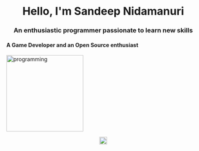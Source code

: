 <h1 align="center">Hello, I'm Sandeep Nidamanuri</h1>
<h3 align="center">An enthusiastic programmer passionate to learn new skills</h3>
<h4 align="left">A Game Developer and an Open Source enthusiast</h4>
<img src="https://user-images.githubusercontent.com/45101690/88816121-b13e9b00-d1d9-11ea-9679-13ffb74841ec.png" alt="programming" width="200" height="200"/></b> 

<p align="center"
<a href="https://www.linkedin.com/in/sandeep-nidamanuri-4460a522b" target="blank"><img align="center" src="https://user-images.githubusercontent.com/45101690/88830367-7b0a1700-d1eb-11ea-9ab1-5ab4699a1660.gif" alt="sandeep nidamanuri" height="20" width="20" /></a>
